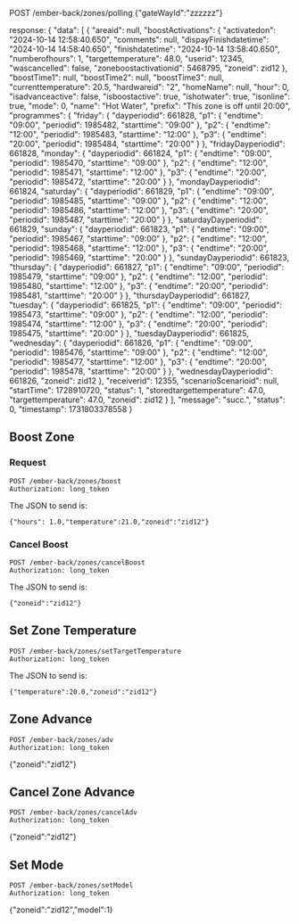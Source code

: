 
POST /ember-back/zones/polling
{"gateWayId":"zzzzzz"}

response:
{
    "data": [
        {
            "areaid": null,
            "boostActivations": {
                "activatedon": "2024-10-14 12:58:40.650",
                "comments": null,
                "dispayFinishdatetime": "2024-10-14 14:58:40.650",
                "finishdatetime": "2024-10-14 13:58:40.650",
                "numberofhours": 1,
                "targettemperature": 48.0,
                "userid": 12345,
                "wascancelled": false,
                "zoneboostactivationid": 5468795,
                "zoneid": zid12
            },
            "boostTime1": null,
            "boostTime2": null,
            "boostTime3": null,
            "currenttemperature": 20.5,
            "hardwareid": "2",
            "homeName": null,
            "hour": 0,
            "isadvanceactive": false,
            "isboostactive": true,
            "ishotwater": true,
            "isonline": true,
            "mode": 0,
            "name": "Hot Water",
            "prefix": "This zone is off until 20:00",
            "programmes": {
                "friday": {
                    "dayperiodid": 661828,
                    "p1": {
                        "endtime": "09:00",
                        "periodid": 1985482,
                        "starttime": "09:00"
                    },
                    "p2": {
                        "endtime": "12:00",
                        "periodid": 1985483,
                        "starttime": "12:00"
                    },
                    "p3": {
                        "endtime": "20:00",
                        "periodid": 1985484,
                        "starttime": "20:00"
                    }
                },
                "fridayDayperiodid": 661828,
                "monday": {
                    "dayperiodid": 661824,
                    "p1": {
                        "endtime": "09:00",
                        "periodid": 1985470,
                        "starttime": "09:00"
                    },
                    "p2": {
                        "endtime": "12:00",
                        "periodid": 1985471,
                        "starttime": "12:00"
                    },
                    "p3": {
                        "endtime": "20:00",
                        "periodid": 1985472,
                        "starttime": "20:00"
                    }
                },
                "mondayDayperiodid": 661824,
                "saturday": {
                    "dayperiodid": 661829,
                    "p1": {
                        "endtime": "09:00",
                        "periodid": 1985485,
                        "starttime": "09:00"
                    },
                    "p2": {
                        "endtime": "12:00",
                        "periodid": 1985486,
                        "starttime": "12:00"
                    },
                    "p3": {
                        "endtime": "20:00",
                        "periodid": 1985487,
                        "starttime": "20:00"
                    }
                },
                "saturdayDayperiodid": 661829,
                "sunday": {
                    "dayperiodid": 661823,
                    "p1": {
                        "endtime": "09:00",
                        "periodid": 1985467,
                        "starttime": "09:00"
                    },
                    "p2": {
                        "endtime": "12:00",
                        "periodid": 1985468,
                        "starttime": "12:00"
                    },
                    "p3": {
                        "endtime": "20:00",
                        "periodid": 1985469,
                        "starttime": "20:00"
                    }
                },
                "sundayDayperiodid": 661823,
                "thursday": {
                    "dayperiodid": 661827,
                    "p1": {
                        "endtime": "09:00",
                        "periodid": 1985479,
                        "starttime": "09:00"
                    },
                    "p2": {
                        "endtime": "12:00",
                        "periodid": 1985480,
                        "starttime": "12:00"
                    },
                    "p3": {
                        "endtime": "20:00",
                        "periodid": 1985481,
                        "starttime": "20:00"
                    }
                },
                "thursdayDayperiodid": 661827,
                "tuesday": {
                    "dayperiodid": 661825,
                    "p1": {
                        "endtime": "09:00",
                        "periodid": 1985473,
                        "starttime": "09:00"
                    },
                    "p2": {
                        "endtime": "12:00",
                        "periodid": 1985474,
                        "starttime": "12:00"
                    },
                    "p3": {
                        "endtime": "20:00",
                        "periodid": 1985475,
                        "starttime": "20:00"
                    }
                },
                "tuesdayDayperiodid": 661825,
                "wednesday": {
                    "dayperiodid": 661826,
                    "p1": {
                        "endtime": "09:00",
                        "periodid": 1985476,
                        "starttime": "09:00"
                    },
                    "p2": {
                        "endtime": "12:00",
                        "periodid": 1985477,
                        "starttime": "12:00"
                    },
                    "p3": {
                        "endtime": "20:00",
                        "periodid": 1985478,
                        "starttime": "20:00"
                    }
                },
                "wednesdayDayperiodid": 661826,
                "zoneid": zid12
            },
            "receiverid": 12355,
            "scenarioScenarioid": null,
            "startTime": 1728910720,
            "status": 1,
            "storedtargettemperature": 47.0,
            "targettemperature": 47.0,
            "zoneid": zid12
        }
    ],
    "message": "succ.",
    "status": 0,
    "timestamp": 1731803378558
}


## Boost Zone

### Request
```
POST /ember-back/zones/boost 
Authorization: long_token
```

The JSON to send is:

```
{"hours": 1.0,"temperature":21.0,"zoneid":"zid12"}
```

### Cancel Boost

```
POST /ember-back/zones/cancelBoost
Authorization: long_token
```

The JSON to send is:

```
{"zoneid":"zid12"}
```


## Set Zone Temperature

```
POST /ember-back/zones/setTargetTemperature
Authorization: long_token
```

The JSON to send is:

```
{"temperature":20.0,"zoneid":"zid12"}
```

## Zone Advance

```
POST /ember-back/zones/adv
Authorization: long_token
```

{"zoneid":"zid12"}


## Cancel Zone Advance

```
POST /ember-back/zones/cancelAdv
Authorization: long_token
```

{"zoneid":"zid12"}


## Set Mode

```
POST /ember-back/zones/setModel
Authorization: long_token
```

{"zoneid":"zid12","model":1}